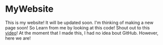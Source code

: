 # MyWebsite
This is my website! It will be updated soon. I'm thinking of making a new page soon! So Learn from me by looking at this code!
Shout out to this [video](https://youtu.be/r_hYR53r61M)!
At the moment that I made this, I had no idea bout GitHub. However, here we are!
